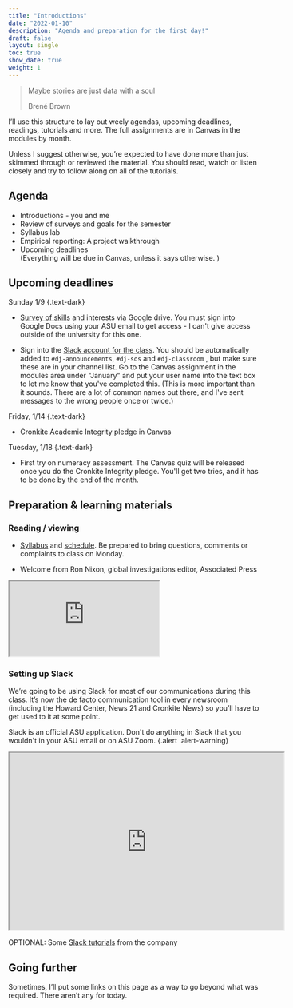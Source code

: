 ```yaml
---
title: "Introductions"
date: "2022-01-10"
description: "Agenda and preparation for the first day!"
draft: false
layout: single
toc: true
show_date: true
weight: 1
--- 
```



  <blockquote class="blockquote-big mb-3">
    <p>Maybe stories are just data with a soul</p>
    <span> Brené Brown </span>
  </blockquote>
  

I’ll use this structure to lay out weely agendas, upcoming deadlines, readings, tutorials and more.  The full assignments are in Canvas in the modules by month.  

Unless I suggest otherwise, you’re expected to have done more than just skimmed through or reviewed the material. You should read, watch or listen closely and try to follow along on all of the tutorials.

## Agenda

* Introductions - you and me
* Review of surveys and goals for the semester
* Syllabus lab
* Empirical reporting: A project walkthrough
* Upcoming deadlines <br> (Everything will be due in Canvas, unless it says otherwise. )

## Upcoming deadlines

Sunday 1/9
{.text-dark}

* [Survey of skills](https://forms.gle/9eub49FvEbkdYaMY8) and interests via Google drive. You must sign into Google Docs using your ASU email to get access - I can't give access outside of the university for this one.

* Sign into the [Slack account for the class](https://asu-2221-mco510-23712.slack.com/). You should be automatically added to ```#dj-announcements```, ```#dj-sos``` and ```#dj-classroom``` , but make sure these are in your channel list.  Go to the Canvas assignment in the modules area under "January" and put your user name into the text box to let me know that you've completed this. (This is more important than it sounds. There are a lot of common names out there, and I've sent messages to the wrong people once or twice.)

Friday, 1/14
{.text-dark}
* Cronkite Academic Integrity pledge in Canvas

Tuesday, 1/18
{.text-dark}

* First try on numeracy assessment. The Canvas quiz will be released once you do the Cronkite Integrity pledge. You'll get two tries, and it has to be done by the end of the month. 

## Preparation & learning materials

### Reading / viewing

* [Syllabus](/dataj/syllabus/) and [schedule](/dataj/schedule). Be prepared to bring questions, comments or complaints to class on Monday.
 
* Welcome from Ron Nixon, global investigations editor, Associated Press

<div class="class="ratio ratio-16x9" >
  <iframe  src="https://www.youtube.com/embed/olF0RQS02HA" allowfullscreen>
  </iframe>
</div>


### Setting up Slack

We’re going to be using Slack for most of our communications during this class. It’s now the de facto communication tool in every newsroom (including the Howard Center, News 21 and Cronkite News) so you’ll have to get used to it at some point. 


Slack is an official ASU application. Don't do anything in Slack that you wouldn't in your ASU email or on ASU Zoom.
{.alert .alert-warning}


<div>
<iframe style="width: 550px; height: 355px;" title="slackintro.mp4" src="https://player.mediaamp.io/p/U8-EDC/9g3InRHjsuLs/embed/select/media/8xwMqOSYRl_f?form=html" width="550" height="355" sandbox="allow-scripts allow-forms allow-same-origin" allowfullscreen="allowfullscreen" webkitallowfullscreen="webkitallowfullscreen" mozallowfullscreen="mozallowfullscreen" allow="autoplay *"></iframe>
<!-- again, this was in MediaAMP so I don't know how to get at it.-->
</div>

OPTIONAL: Some [Slack tutorials](https://slack.com/help/articles/360059976673-Slack-video-tutorials) from the company

## Going further
Sometimes, I’ll put some links on this page as a way to go beyond what was required. There aren’t any for today.